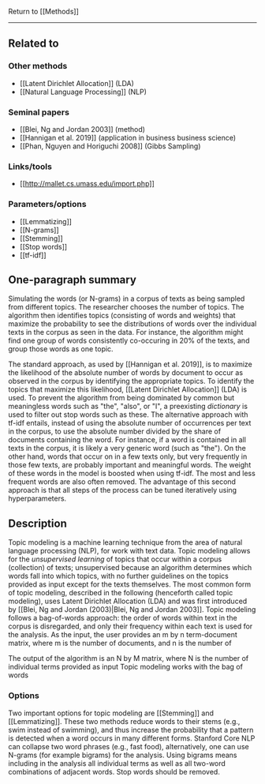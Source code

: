Return to [[Methods]]

---

## Related to

### Other methods
* [[Latent Dirichlet Allocation]] (LDA)
* [[Natural Language Processing]] (NLP)

### Seminal papers
* [[Blei, Ng and Jordan 2003]] (method)
* [[Hannigan et al. 2019]] (application in business business science)
* [[Phan, Nguyen and Horiguchi 2008]] (Gibbs Sampling)

### Links/tools
* [[http://mallet.cs.umass.edu/import.php]]

### Parameters/options
* [[Lemmatizing]]
* [[N-grams]]
* [[Stemming]]
* [[Stop words]]
* [[tf-idf]]

## One-paragraph summary
Simulating the words (or N-grams) in a corpus of texts as being sampled from different topics. The researcher chooses the number of topics. The algorithm then identifies topics (consisting of words and weights) that maximize the probability to see the distributions of words over the individual texts in the corpus as seen in the data. For instance, the algorithm might find one group of words consistently co-occuring in 20% of the texts, and group those words as one topic.

The standard approach, as used by [[Hannigan et al. 2019]], is to maximize the likelihood of the absolute number of words by document to occur as observed in the corpus by identifying the appropriate topics. To identify the topics that maximize this likelihood, [[Latent Dirichlet Allocation]] (LDA) is used. To prevent the algorithm from being dominated by common but meaningless words such as "the", "also", or "I", a preexisting *dictionary* is used to filter out stop words such as these. The alternative approach with tf-idf entails, instead of using the absolute number of occurrences per text in the corpus, to use the absolute number divided by the share of documents containing the word. For instance, if a word is contained in all texts in the corpus, it is likely a very generic word (such as "the"). On the other hand, words that occur on in a few texts only, but very frequently in those few texts, are probably important and meaningful words. The weight of these words in the model is boosted when using tf-idf. The most and less frequent words are also often removed. The advantage of this second approach is that all steps of the process can be tuned iteratively using hyperparameters.

## Description
Topic modeling is a machine learning technique from the area of natural language processing (NLP), for work with text data. Topic modeling allows for the *unsupervised learning* of topics that occur within a corpus (collection) of texts; unsupervised because an algorithm determines which words fall into which topics, with no further guidelines on the topics provided as input except for the texts themselves. The most common form of topic modeling, described in the following (henceforth called topic modeling), uses Latent Dirichlet Allocation (LDA) and was first introduced by [[Blei, Ng and Jordan (2003)|Blei, Ng and Jordan 2003]]. Topic modeling follows a bag-of-words approach: the order of words within text in the corpus is disregarded, and only their frequency within each text is used for the analysis. As the input, the user provides an m by n term-document matrix, where m is the number of documents, and n is the number of 


The output of the algorithm is an N by M matrix, where N is the number of individual terms provided as input
Topic modeling works with the bag of words

### Options
Two important options for topic modeling are [[Stemming]] and [[Lemmatizing]]. These two methods reduce words to their stems (e.g., swim instead of swimming), and thus increase the probability that a pattern is detected when a word occurs in many different forms. Stanford Core NLP can collapse two word phrases (e.g., fast food), alternatively, one can use N-grams (for example bigrams) for the analysis. Using bigrams means including in the analysis all individual terms as well as all two-word combinations of adjacent words. Stop words should be removed.

